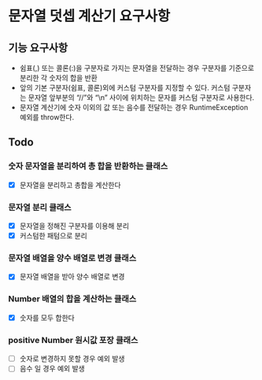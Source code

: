 # 문자열 덧셉 계산기 요구사항

## 기능 요구사항

- 쉼표(,) 또는 콜론(:)을 구분자로 가지는 문자열을 전달하는 경우 구분자를 기준으로 분리한 각 숫자의 합을 반환
- 앞의 기본 구분자(쉼표, 콜론)외에 커스텀 구분자를 지정할 수 있다. 커스텀 구분자는 문자열 앞부분의 “//”와 “\n” 사이에 위치하는 문자를 커스텀 구분자로 사용한다.
- 문자열 계산기에 숫자 이외의 값 또는 음수를 전달하는 경우 RuntimeException 예외를 throw한다.

## Todo

### 숫자 문자열을 분리하여 총 합을 반환하는 클래스

- [x] 문자열을 분리하고 총합을 계산한다

### 문자열 분리 클래스

- [x] 문자열을 정해진 구분자를 이용해 분리
- [x] 커스텀한 패텀으로 분리

### 문자열 배열을 양수 배열로 변경 클래스

- [x] 문자열 배열을 받아 양수 배열로 변경

### Number 배열의 합을 계산하는 클래스

- [x] 숫자를 모두 합한다

### positive Number 원시값 포장 클래스

- [ ] 숫자로 변경하지 못할 경우 예외 발생
- [ ] 음수 일 경우 예외 발생
